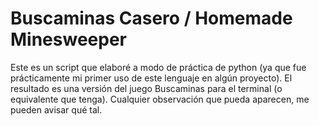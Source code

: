 <h1>Buscaminas Casero / Homemade Minesweeper</h1>
<p>Este es un script que elaboré a modo de práctica de python (ya que fue prácticamente mi primer uso de este lenguaje en algún proyecto). El resultado es una versión del juego Buscaminas para el terminal (o equivalente que tenga). Cualquier observación que pueda aparecen, me pueden avisar qué tal.</p>
